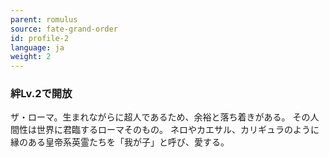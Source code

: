 ```yaml
---
parent: romulus
source: fate-grand-order
id: profile-2
language: ja
weight: 2
---
```


### 絆Lv.2で開放

ザ・ローマ。生まれながらに超人であるため、余裕と落ち着きがある。
その人間性は世界に君臨するローマそのもの。
ネロやカエサル、カリギュラのように縁のある皇帝系英霊たちを「我が子」と呼び、愛する。
